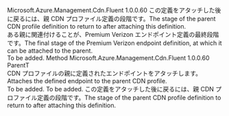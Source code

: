 <Type Name="IAttachablePremium&lt;ParentT&gt;" FullName="Microsoft.Azure.Management.Cdn.Fluent.CdnEndpoint.Definition.IAttachablePremium&lt;ParentT&gt;">
  <TypeSignature Language="C#" Value="public interface IAttachablePremium&lt;ParentT&gt;" />
  <TypeSignature Language="ILAsm" Value=".class public interface auto ansi abstract IAttachablePremium`1&lt;ParentT&gt;" />
  <TypeSignature Language="DocId" Value="T:Microsoft.Azure.Management.Cdn.Fluent.CdnEndpoint.Definition.IAttachablePremium`1" />
  <TypeSignature Language="VB.NET" Value="Public Interface IAttachablePremium(Of ParentT)" />
  <TypeSignature Language="F#" Value="type IAttachablePremium&lt;'ParentT&gt; = interface" />
  <AssemblyInfo>
    <AssemblyName>Microsoft.Azure.Management.Cdn.Fluent</AssemblyName>
    <AssemblyVersion>1.0.0.60</AssemblyVersion>
  </AssemblyInfo>
  <TypeParameters>
    <TypeParameter Name="ParentT" />
  </TypeParameters>
  <Interfaces />
  <Docs>
    <typeparam name="ParentT"><span data-ttu-id="737be-101">この定義をアタッチした後に戻るには、親 CDN プロファイル定義の段階です。</span><span class="sxs-lookup"><span data-stu-id="737be-101">The stage of the parent CDN profile definition to return to after attaching this definition.</span></span></typeparam>
    <summary>
            <span data-ttu-id="737be-102">ある親に関連付けることが、Premium Verizon エンドポイント定義の最終段階です。</span><span class="sxs-lookup"><span data-stu-id="737be-102">The final stage of the Premium Verizon endpoint definition, at which it can be attached to the parent.</span></span>
            </summary>
    <remarks>To be added.</remarks>
  </Docs>
  <Members>
    <Member MemberName="Attach">
      <MemberSignature Language="C#" Value="public ParentT Attach ();" />
      <MemberSignature Language="ILAsm" Value=".method public hidebysig newslot virtual instance !ParentT Attach() cil managed" />
      <MemberSignature Language="DocId" Value="M:Microsoft.Azure.Management.Cdn.Fluent.CdnEndpoint.Definition.IAttachablePremium`1.Attach" />
      <MemberSignature Language="VB.NET" Value="Public Function Attach () As ParentT" />
      <MemberSignature Language="F#" Value="abstract member Attach : unit -&gt; 'ParentT" Usage="iAttachablePremium.Attach " />
      <MemberType>Method</MemberType>
      <AssemblyInfo>
        <AssemblyName>Microsoft.Azure.Management.Cdn.Fluent</AssemblyName>
        <AssemblyVersion>1.0.0.60</AssemblyVersion>
      </AssemblyInfo>
      <ReturnValue>
        <ReturnType>ParentT</ReturnType>
      </ReturnValue>
      <Parameters />
      <Docs>
        <summary>
            <span data-ttu-id="737be-103">CDN プロファイルの親に定義されたエンドポイントをアタッチします。</span><span class="sxs-lookup"><span data-stu-id="737be-103">Attaches the defined endpoint to the parent CDN profile.</span></span>
            </summary>
        <returns>To be added.</returns>
        <remarks>To be added.</remarks>
        <return><span data-ttu-id="737be-104">この定義をアタッチした後に戻るには、親 CDN プロファイル定義の段階です。</span><span class="sxs-lookup"><span data-stu-id="737be-104">The stage of the parent CDN profile definition to return to after attaching this definition.</span></span></return>
      </Docs>
    </Member>
  </Members>
</Type>